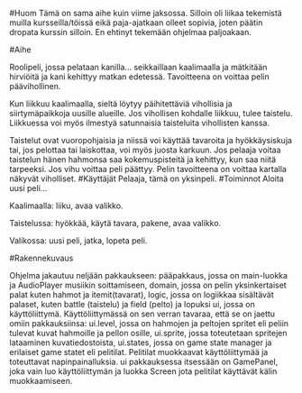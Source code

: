 #Huom
Tämä on sama aihe kuin viime jaksossa. Silloin oli liikaa tekemistä muilla kursseilla/töissä eikä paja-ajatkaan olleet sopivia, joten päätin dropata kurssin silloin. En ehtinyt tekemään ohjelmaa paljoakaan.

#Aihe

Roolipeli, jossa pelataan kanilla... seikkaillaan kaalimaalla ja mätkitään hirviöitä ja kani kehittyy matkan
edetessä. Tavoitteena on voittaa pelin päävihollinen. 

 Kun liikkuu kaalimaalla, sieltä löytyy päihitettäviä vihollisia ja siirtymäpaikkoja uusille alueille. Jos vihollisen kohdalle liikkuu, tulee taistelu. Liikkuessa voi myös ilmestyä satunnaisia taisteluita vihollisten kanssa.
 
 Taistelut ovat vuoropohjaisia ja niissä voi käyttää tavaroita ja hyökkäysiskuja tai, jos pelottaa tai laiskottaa, voi myös juosta karkuun. Jos pelaaja voitaa taistelun hänen hahmonsa saa kokemuspisteitä ja kehittyy, kun saa niitä tarpeeksi. Jos vihu voittaa peli päättyy. Pelin tavoitteena on voittaa kartalla näkyvät viholliset.
#Käyttäjät
Pelaaja, tämä on yksinpeli.
#Toiminnot
Aloita uusi peli...

Kaalimaalla: liiku, avaa valikko.

Taistelussa: hyökkää, käytä tavara, pakene, avaa valikko.

Valikossa: uusi peli, jatka, lopeta peli.

#Rakennekuvaus

Ohjelma jakautuu neljään pakkaukseen: 
pääpakkaus, jossa on main-luokka ja AudioPlayer musiikin soittamiseen, 
domain, jossa on pelin yksinkertaiset palat kuten hahmot ja itemit(tavarat), 
logic, jossa on logiikkaa sisältävät palaset, kuten battle (taistelu) ja field (pelto) 
ja lopuksi ui, jossa on käyttöliittymä. Käyttöliittymässä on sen verran tavaraa, että se on jaettu omiin pakkauksiinsa: 
 ui.level, jossa on hahmojen ja peltojen spritet eli peliin tulevat kuvat hahmoille ja pellon osille,
 ui.sprite, jossa toteutetaan spritejen lataaminen kuvatiedostoista,
 ui.states, jossa on game state manager ja erilaiset game statet eli pelitilat. Pelitilat muokkaavat käyttöliittymää ja   toteuttavat napinpainalluksia.
 ui pakkauksessa itsessään on GamePanel, joka vain luo käyttöliittymän ja luokka Screen jota pelitilat käyttävät kälin   muokkaamiseen.

